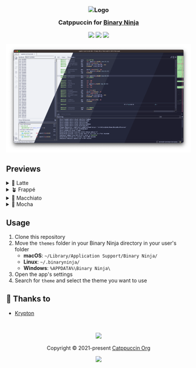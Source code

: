 <h3 align="center">
	<img src="https://raw.githubusercontent.com/catppuccin/catppuccin/main/assets/logos/exports/1544x1544_circle.png" width="100" alt="Logo"/><br/>
	<img src="https://raw.githubusercontent.com/catppuccin/catppuccin/main/assets/misc/transparent.png" height="30" width="0px"/>
	Catppuccin for <a href="https://binary.ninja">Binary Ninja</a>
	<img src="https://raw.githubusercontent.com/catppuccin/catppuccin/main/assets/misc/transparent.png" height="30" width="0px"/>
</h3>

<p align="center">
	<a href="https://github.com/catppuccin/binary-ninja/stargazers"><img src="https://img.shields.io/github/stars/catppuccin/binary-ninja?colorA=363a4f&colorB=b7bdf8&style=for-the-badge"></a>
	<a href="https://github.com/catppuccin/binary-ninja/issues"><img src="https://img.shields.io/github/issues/catppuccin/binary-ninja?colorA=363a4f&colorB=f5a97f&style=for-the-badge"></a>
	<a href="https://github.com/catppuccin/binary-ninja/contributors"><img src="https://img.shields.io/github/contributors/catppuccin/binary-ninja?colorA=363a4f&colorB=a6da95&style=for-the-badge"></a>
</p>

<p align="center">
	<img src="https://raw.githubusercontent.com/catppuccin/binary-ninja/main/assets/previews/preview.webp"/>
</p>

## Previews

<details>
<summary>🌻 Latte</summary>
<img src="https://raw.githubusercontent.com/catppuccin/binary-ninja/main/assets/previews/latte.webp"/>
</details>
<details>
<summary>🪴 Frappé</summary>
<img src="https://raw.githubusercontent.com/catppuccin/binary-ninja/main/assets/previews/frappe.webp"/>
</details>
<details>
<summary>🌺 Macchiato</summary>
<img src="https://raw.githubusercontent.com/catppuccin/binary-ninja/main/assets/previews/macchiato.webp"/>
</details>
<details>
<summary>🌿 Mocha</summary>
<img src="https://raw.githubusercontent.com/catppuccin/binary-ninja/main/assets/previews/mocha.webp"/>
</details>

## Usage

1. Clone this repository
2. Move the `themes` folder in your Binary Ninja directory in your user's folder
	- **macOS**: `~/Library/Application Support/Binary Ninja/`
	- **Linux**: `~/.binaryninja/`
	- **Windows**: `%APPDATA%\Binary Ninja\`
2. Open the app's settings
3. Search for `theme` and select the theme you want to use

## 💝 Thanks to

- [Krypton](https://github.com/kkrypt0nn)

&nbsp;

<p align="center">
	<img src="https://raw.githubusercontent.com/catppuccin/catppuccin/main/assets/footers/gray0_ctp_on_line.svg?sanitize=true" />
</p>

<p align="center">
	Copyright &copy; 2021-present <a href="https://github.com/catppuccin" target="_blank">Catppuccin Org</a>
</p>

<p align="center">
	<a href="https://github.com/catppuccin/catppuccin/blob/main/LICENSE"><img src="https://img.shields.io/static/v1.svg?style=for-the-badge&label=License&message=MIT&logoColor=d9e0ee&colorA=363a4f&colorB=b7bdf8"/></a>
</p>

